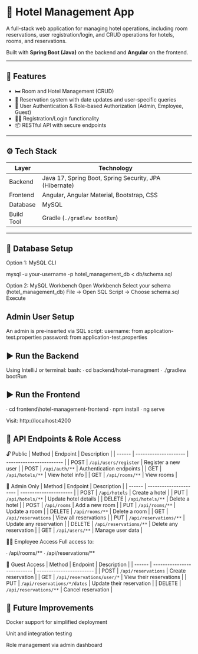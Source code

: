 # 🏨 Hotel Management App

A full-stack web application for managing hotel operations, including room reservations, user registration/login, and CRUD operations for hotels, rooms, and reservations.

Built with **Spring Boot (Java)** on the backend and **Angular** on the frontend.

---

## 🚀 Features

- 🛏️ Room and Hotel Management (CRUD)
- 📅 Reservation system with date updates and user-specific queries
- 🔐 User Authentication & Role-based Authorization (Admin, Employee, Guest)
- 🧑‍💼 Registration/Login functionality
- 📦 RESTful API with secure endpoints

---

## ⚙️ Tech Stack

| Layer      | Technology                                      |
|------------|-------------------------------------------------|
| Backend    | Java 17, Spring Boot, Spring Security, JPA (Hibernate) |
| Frontend   | Angular, Angular Material, Bootstrap, CSS       |
| Database   | MySQL                                           |
| Build Tool | Gradle (`./gradlew bootRun`)                    |

---

## 🧱 Database Setup

Option 1: MySQL CLI
 
mysql -u your-username -p hotel_management_db < db/schema.sql

Option 2: MySQL Workbench
Open Workbench
Select your schema (hotel_management_db)
File → Open SQL Script → Choose schema.sql
Execute

## Admin User Setup

An admin is pre-inserted via SQL script:
username: from application-test.properties
password: from application-test.properties

## ▶️ Run the Backend

Using IntelliJ or terminal:
bash:
∙ cd backend/hotel-managment
∙ ./gradlew bootRun

## ▶️ Run the Frontend

∙ cd frontend\hotel-management-frontend
∙ npm install
∙ ng serve


Visit: http://localhost:4200

## 🔐 API Endpoints & Role Access

🔓 Public
| Method | Endpoint              | Description              |
| ------ | --------------------- | ------------------------ |
| POST   | `/api/users/register` | Register a new user      |
| POST   | `/api/auth/**`        | Authentication endpoints |
| GET    | `/api/hotels/**`      | View hotel info          |
| GET    | `/api/rooms/**`       | View rooms               |

🔐 Admin Only
| Method | Endpoint               | Description            |
| ------ | ---------------------- | ---------------------- |
| POST   | `/api/hotels`          | Create a hotel         |
| PUT    | `/api/hotels/**`       | Update hotel details   |
| DELETE | `/api/hotels/**`       | Delete a hotel         |
| POST   | `/api/rooms`           | Add a new room         |
| PUT    | `/api/rooms/**`        | Update a room          |
| DELETE | `/api/rooms/**`        | Delete a room          |
| GET    | `/api/reservations`    | View all reservations  |
| PUT    | `/api/reservations/**` | Update any reservation |
| DELETE | `/api/reservations/**` | Delete any reservation |
| GET    | `/api/users/**`        | Manage user data       |


👨‍💼 Employee Access
Full access to:

∙ /api/rooms/**
∙ /api/reservations/**

🙍 Guest Access
| Method | Endpoint                    | Description              |
| ------ | --------------------------- | ------------------------ |
| POST   | `/api/reservations`         | Create reservation       |
| GET    | `/api/reservations/user/*`  | View their reservations  |
| PUT    | `/api/reservations/*/dates` | Update their reservation |
| DELETE | `/api/reservations/**`      | Cancel reservation       |


## 🧠 Future Improvements

Docker support for simplified deployment

Unit and integration testing

Role management via admin dashboard



















 
